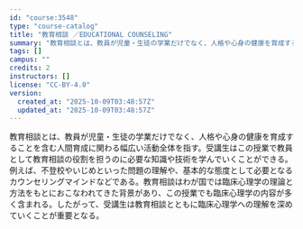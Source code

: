 ```yaml
---
id: "course:3548"
type: "course-catalog"
title: "教育相談 ／EDUCATIONAL COUNSELING"
summary: "教育相談とは、教員が児童・生徒の学業だけでなく、人格や心身の健康を育成することを含む人間育成に関わる幅広い活動全体を指す。受講生はこの授業で教員として教育相談の役割を担うのに必要な知識や技術を学んでいくことができる。例えば、不登校やいじめと…"
tags: []
campus: ""
credits: 2
instructors: []
license: "CC-BY-4.0"
version:
  created_at: "2025-10-09T03:48:57Z"
  updated_at: "2025-10-09T03:48:57Z"
---
```

教育相談とは、教員が児童・生徒の学業だけでなく、人格や心身の健康を育成することを含む人間育成に関わる幅広い活動全体を指す。受講生はこの授業で教員として教育相談の役割を担うのに必要な知識や技術を学んでいくことができる。例えば、不登校やいじめといった問題の理解や、基本的な態度として必要となるカウンセリングマインドなどである。教育相談はわが国では臨床心理学の理論と方法をもとにおこなわれてきた背景があり、この授業でも臨床心理学の内容が多く含まれる。したがって、受講生は教育相談とともに臨床心理学への理解を深めていくことが重要となる。
